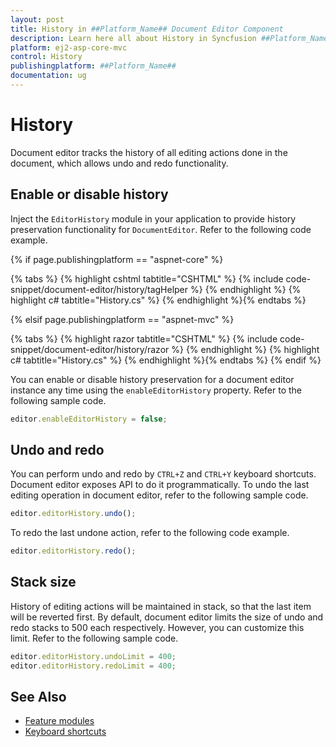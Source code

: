 ```yaml
---
layout: post
title: History in ##Platform_Name## Document Editor Component
description: Learn here all about History in Syncfusion ##Platform_Name## Document Editor component of Syncfusion Essential JS 2 and more.
platform: ej2-asp-core-mvc
control: History
publishingplatform: ##Platform_Name##
documentation: ug
---
```



# History

Document editor tracks the history of all editing actions done in the document, which allows undo and redo functionality.

## Enable or disable history

Inject the `EditorHistory` module in your application to provide history preservation functionality for `DocumentEditor`. Refer to the following code example.

{% if page.publishingplatform == "aspnet-core" %}

{% tabs %}
{% highlight cshtml tabtitle="CSHTML" %}
{% include code-snippet/document-editor/history/tagHelper %}
{% endhighlight %}
{% highlight c# tabtitle="History.cs" %}
{% endhighlight %}{% endtabs %}

{% elsif page.publishingplatform == "aspnet-mvc" %}

{% tabs %}
{% highlight razor tabtitle="CSHTML" %}
{% include code-snippet/document-editor/history/razor %}
{% endhighlight %}
{% highlight c# tabtitle="History.cs" %}
{% endhighlight %}{% endtabs %}
{% endif %}



You can enable or disable history preservation for a document editor instance any time using the `enableEditorHistory` property. Refer to the following sample code.

```typescript
editor.enableEditorHistory = false;
```

## Undo and redo

You can perform undo and redo by `CTRL+Z` and `CTRL+Y` keyboard shortcuts. Document editor exposes API to do it programmatically.
To undo the last editing operation in document editor, refer to the following sample code.

```typescript
editor.editorHistory.undo();
```

To redo the last undone action, refer to the following code example.

```typescript
editor.editorHistory.redo();
```

## Stack size

History of editing actions will be maintained in stack, so that the last item will be reverted first. By default, document editor limits the size of undo and redo stacks to 500 each respectively. However, you can customize this limit. Refer to the following sample code.

```typescript
editor.editorHistory.undoLimit = 400;
editor.editorHistory.redoLimit = 400;
```

## See Also

* [Feature modules](../../document-editor/feature-module/)
* [Keyboard shortcuts](../../document-editor/keyboard-shortcut/)

